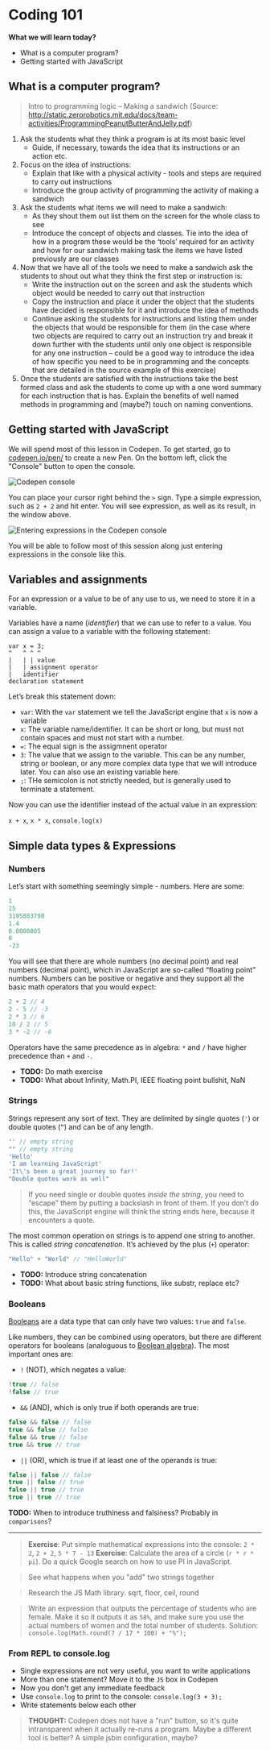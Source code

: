 # Coding 101

**What we will learn today?**

- What is a computer program?
- Getting started with JavaScript

## What is a computer program?

> Intro to programming logic – Making a sandwich (Source: http://static.zerorobotics.mit.edu/docs/team-activities/ProgrammingPeanutButterAndJelly.pdf)

1. Ask the students what they think a program is at its most basic level
    * Guide, if necessary, towards the idea that its instructions or an action etc.
2. Focus on the idea of instructions:
    * Explain that like with a physical activity - tools and steps are required to carry out instructions
    * Introduce the group activity of programming the activity of making a sandwich
3. Ask the students what items we will need to make a sandwich:
    * As they shout them out list them on the screen for the whole class to see
    *  Introduce the concept of objects and classes. Tie into the idea of how in a program these would be the ‘tools’ required for an activity and how for our sandwich making task the items we have listed previously are our classes
4. Now that we have all of the tools we need to make a sandwich ask the students to shout out what they think the first step or instruction is:
    * Write the instruction out on the screen and ask the students which object would be needed to carry out that instruction
    * Copy the instruction and place it under the object that the students have decided is responsible for it and introduce the idea of methods
    * Continue asking the students for instructions and listing them under the objects that would be responsible for them (in the case where two objects are required to carry out an instruction try and break it down further with the students until only one object is responsible for any one instruction – could be a good way to introduce the idea of how specific you need to be in programming and the concepts that are detailed in the source example of this exercise)
5. Once the students are satisfied with the instructions take the best formed class and ask the students to come up with a one word summary for each instruction that is has. Explain the benefits of well named methods in programming and (maybe?) touch on naming conventions.

## Getting started with JavaScript

We will spend most of this lesson in Codepen. To get started, go to [codepen.io/pen/](codepen.io/pen/) to create a new Pen. On the bottom left, click the "Console" button to open the console.

![Codepen console](assets/codepen-console.png)

You can place your cursor right behind the `>` sign. Type a simple expression, such as `2 + 2` and hit enter. You will see expression, as well as its result, in the window above.

![Entering expressions in the Codepen console](assets/repl.gif)

You will be able to follow most of this session along just entering expressions in the console like this.


## Variables and assignments

For an expression or a value to be of any use to us, we need to store it in a variable.

Variables have a name (*identifier*) that we can use to refer to a value. You can assign a value to a variable with the following statement:

```
var x = 3;
^   ^ ^ ^
|   | | value
|   | assignment operator
|   identifier
declaration statement
```

Let’s break this statement down:

- `var`: With the `var` statement we tell the JavaScript engine that `x` is now a variable
- `x`: The variable name/identifier. It can be short or long, but must not contain spaces and must not start with a number.
- `=`: The equal sign is the assigmnent operator
- `3`: The value that we assign to the variable. This can be any number, string or boolean, or any more complex data type that we will introduce later. You can also use an existing variable here.
- `;`: THe semicolon is not strictly needed, but is generally used to terminate a statement.

Now you can use the identifier instead of the actual value in an expression:

`x + x`, `x * x`, `console.log(x)`

## Simple data types & Expressions

### Numbers

Let’s start with something seemingly simple - numbers. Here are some:

```js
1
15
3195803798
1.4
0.0000005
0
-23
```

You will see that there are whole numbers (no decimal point) and real numbers (decimal point), which in JavaScript are so-called “floating point” numbers. Numbers can be positive or negative and they support all the basic math operators that you would expect:

```js
2 + 2 // 4
2 - 5 // -3
2 * 3 // 6
10 / 2 // 5
3 * -2 // -6
```

Operators have the same precedence as in algebra: `*` and `/` have higher precedence than `+` and `-`.

- **TODO:** Do math exercise
- **TODO:** What about Infinity, Math.PI, IEEE floating point bullshit, NaN

### Strings

Strings represent any sort of text. They are delimited by single quotes (`'`) or double quotes (`”`) and can be of any length.

```js
'' // empty string
"" // empty string
'Hello'
'I am learning JavaScript'
'It\'s been a great journey so far!'
"Double quotes work as well"
```

> If you need single or double quotes *inside the string*, you need to “escape” them by putting a backslash in front of them. If you don’t do this, the JavaScript engine will think the string ends here, because it encounters a quote.

The most common operation on strings is to append one string to another. This is called *string concatenation*. It’s achieved by the plus (`+`) operator:

```js
"Hello" + "World" // "HelloWorld"
```

- **TODO:** Introduce string concatenation
- **TODO:** What about basic string functions, like substr, replace etc?

### Booleans

[Booleans](https://en.wikipedia.org/wiki/Boolean_data_type) are a data type that can only have two values: `true` and `false`.

Like numbers, they can be combined using operators, but there are different operators for booleans (analoguous to [Boolean algebra](https://en.wikipedia.org/wiki/Boolean_algebra)). The most important ones are:

- `!` (NOT), which negates a value:
```js
!true // false
!false // true
```
- `&&` (AND), which is only true if both operands are true:
```js
false && false // false
true && false // false
false && true // false
true && true // true
```
- `||` (OR), which is true if at least one of the operands is true:
```js
false || false // false
true || false // true
false || true // true
true || true // true
```

**TODO:** When to introduce truthiness and falsiness? Probably in `comparisons`?

* * *

> **Exercise**: Put simple mathematical expressions into the console: `2 * 2`, `2 + 2`, `5 * 7 - 13`
> **Exercise**: Calculate the area of a circle (`r * r * pi`). Do a quick Google search on how to use PI in JavaScript.

> See what happens when you "add" two strings together

> Research the JS Math library. sqrt, floor, ceil, round

> Write an expression that outputs the percentage of students who are female. Make it so it outputs it as `58%`, and make sure you use the actual numbers of women and the total number of students.
> Solution: `console.log(Math.round(7 / 17 * 100) + "%");`

### From REPL to console.log

- Single expressions are not very useful, you want to write applications
- More than one statement? Move it to the `JS` box in Codepen
- Now you don't get any immediate feedback
- Use `console.log` to print to the console: `console.log(3 + 3);`
- Write statements below each other

> **THOUGHT:** Codepen does not have a "run" button, so it's quite intransparent when it actually re-runs a program. Maybe a different tool is better? A simple jsbin configuration, maybe?

